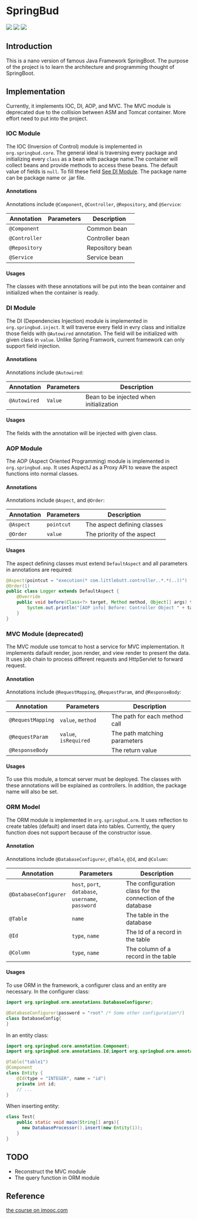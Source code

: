 # SpringBud 

![](https://img.shields.io/github/languages/top/littlebutt/SpringBud) ![](https://img.shields.io/github/license/littlebutt/SpringBud) ![](https://img.shields.io/github/repo-size/littlebutt/SpringBud)

## Introduction

This is a nano version of famous Java Framework SpringBoot. The purpose of the project is to learn the architecture and programming thought of SpringBoot.

## Implementation

Currently, it implements IOC, DI, AOP, and MVC. The MVC module is deprecated due to the collision between ASM and Tomcat container. More effort need to put into the project.

### IOC Module

The IOC (Inversion of Control) module is implemented in `org.springbud.core`. 
The general ideal is traversing every package and initializing every `class` as a bean with package name.The container will collect beans and provide methods to access these beans. 
The default value of fields is `null`. To fill these field [See DI Module](#1). The package name can be package name or .jar file.

#### Annotations
    
Annotations include `@Component`, `@Controller`, `@Repository`, and `@Service`:
    
| Annotation | Parameters | Description |
|------------| -----------|-------------|
|`@Component`|            | Common bean |
|`@Controller`|            | Controller bean|
|`@Repository`|            | Repository bean|
|`@Service`  |            | Service bean|

#### Usages

The classes with these annotations will be put into the bean container and initialized when the container is ready. 

### DI Module <span id="1"></span>

The DI (Dependencies Injection) module is implemented in `org.springbud.inject`.
It will traverse every field in evry class and initialize those fields with `@Autowired` annotation. 
The field will be initialized with given class in `value`. Unlike Spring Framwork, current framework can only support field injection.

#### Annotations

Annotations include `@Autowired`:

| Annotation | Parameters | Description |
|------------| -----------|-------------|
|`@Autowired`|`Value`   | Bean to be injected when initialization|

#### Usages

The fields with the annotation will be injected with given class.

### AOP Module

The AOP (Aspect Oriented Programming) module is implemented in `org.springbud.aop`.
It uses AspectJ as a Proxy API to weave the aspect functions into normal classes.

#### Annotations

Annotations include `@Aspect`, and `@Order`:

| Annotation | Parameters | Description |
|------------| -----------|-------------|
|`@Aspect`  | `pointcut` | The aspect defining classes|
|`@Order`  | `value` | The priority of the aspect|

#### Usages

The aspect defining classes must extend `DefaultAspect` and all parameters in annotations are required:

```java
@Aspect(pointcut = "execution(* com.littlebutt.controller..*.*(..))")
@Order(1)
public class Logger extends DefaultAspect {
    @Override
    public void before(Class<?> target, Method method, Object[] args) throws Throwable {
        System.out.println("[AOP info] Before: Controller Object " + target + ", Method " + method);
    }
}
```

### MVC Module (deprecated)

The MVC module use tomcat to host a service for MVC implementation. It implements dafault render, json render, and view render to present the data.
It uses job chain to process different requests and HttpServlet to forward request.

#### Annotation

Annotations include `@RequestMapping`, `@RequestParam`, and `@ResponseBody`:

| Annotation | Parameters | Description |
|------------| -----------|-------------|
|`@RequestMapping`| `value`, `method` | The path for each method call|
|`@RequestParam` | `value`, `isRequired` | The path matching parameters |
|`@ResponseBody`|         | The return value |

#### Usages

To use this module, a tomcat server must be deployed. The classes with these annotations will be explained as controllers. In addition, the package name will also be set.

### ORM Model

The ORM module is implemented in `org.springbud.orm`. It uses reflection to create tables (default) and insert data into tables. Currently, the query function does not support because of the constructor issue.

#### Annotation

Annotations include `@DatabaseConfigurer`, `@Table`, `@Id`, and `@Column`:

| Annotation | Parameters | Description |
|------------| -----------|-------------|
|`@DatabaseConfigurer` | `host`, `port`, `database`, `username`, `password` | The configuration class for the connection of the database |
|`@Table`| `name` | The table in the database |
|`@Id` | `type`, `name` | The Id of a record in the table |
|`@Column` | `type`, `name` | The column of a record in the table |

#### Usages

To use ORM in the framework, a configurer class and an entity are necessary. In the configurer class:

```java
import org.springbud.orm.annotations.DatabaseConfigurer;

@DatabaseConfigurer(password = "root" /* Some other configuration*/)
class DatabaseConfig{
}
```

In an entity class:

```java
import org.springbud.core.annotation.Component;
import org.springbud.orm.annotations.Id;import org.springbud.orm.annotations.Table;

@Table("table1")
@Component
class Entity {
    @Id(type = "INTEGER", name = "id")
    private int id;
    // ...
}
```

When inserting entity:

```java
class Test{
    public static void main(String[] args){
      new DatabaseProcessor().insert(new Entity(1));
    }
}
```

## TODO

- Reconstruct the MVC module
- The query function in ORM module

## Reference
 
[the course on imooc.com](https://coding.imooc.com/class/420.html)